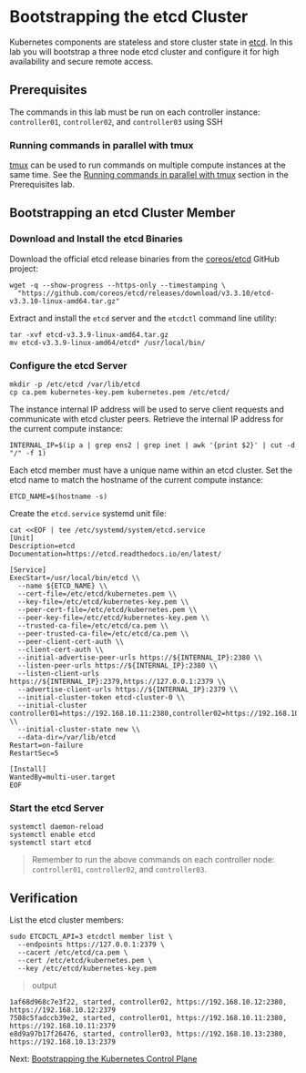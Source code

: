 # Bootstrapping the etcd Cluster

Kubernetes components are stateless and store cluster state in [etcd](https://github.com/coreos/etcd). In this lab you will bootstrap a three node etcd cluster and configure it for high availability and secure remote access.

## Prerequisites

The commands in this lab must be run on each controller instance: `controller01`, `controller02`, and `controller03` using SSH

### Running commands in parallel with tmux

[tmux](https://github.com/tmux/tmux/wiki) can be used to run commands on multiple compute instances at the same time. See the [Running commands in parallel with tmux](01-prerequisites.md#running-commands-in-parallel-with-tmux) section in the Prerequisites lab.

## Bootstrapping an etcd Cluster Member

### Download and Install the etcd Binaries

Download the official etcd release binaries from the [coreos/etcd](https://github.com/coreos/etcd) GitHub project:

```
wget -q --show-progress --https-only --timestamping \
  "https://github.com/coreos/etcd/releases/download/v3.3.10/etcd-v3.3.10-linux-amd64.tar.gz"
```

Extract and install the `etcd` server and the `etcdctl` command line utility:

```
tar -xvf etcd-v3.3.9-linux-amd64.tar.gz
mv etcd-v3.3.9-linux-amd64/etcd* /usr/local/bin/
```

### Configure the etcd Server

```
mkdir -p /etc/etcd /var/lib/etcd
cp ca.pem kubernetes-key.pem kubernetes.pem /etc/etcd/
```

The instance internal IP address will be used to serve client requests and communicate with etcd cluster peers. Retrieve the internal IP address for the current compute instance:

```
INTERNAL_IP=$(ip a | grep ens2 | grep inet | awk '{print $2}' | cut -d "/" -f 1)
```

Each etcd member must have a unique name within an etcd cluster. Set the etcd name to match the hostname of the current compute instance:

```
ETCD_NAME=$(hostname -s)
```

Create the `etcd.service` systemd unit file:

```
cat <<EOF | tee /etc/systemd/system/etcd.service
[Unit]
Description=etcd
Documentation=https://etcd.readthedocs.io/en/latest/

[Service]
ExecStart=/usr/local/bin/etcd \\
  --name ${ETCD_NAME} \\
  --cert-file=/etc/etcd/kubernetes.pem \\
  --key-file=/etc/etcd/kubernetes-key.pem \\
  --peer-cert-file=/etc/etcd/kubernetes.pem \\
  --peer-key-file=/etc/etcd/kubernetes-key.pem \\
  --trusted-ca-file=/etc/etcd/ca.pem \\
  --peer-trusted-ca-file=/etc/etcd/ca.pem \\
  --peer-client-cert-auth \\
  --client-cert-auth \\
  --initial-advertise-peer-urls https://${INTERNAL_IP}:2380 \\
  --listen-peer-urls https://${INTERNAL_IP}:2380 \\
  --listen-client-urls https://${INTERNAL_IP}:2379,https://127.0.0.1:2379 \\
  --advertise-client-urls https://${INTERNAL_IP}:2379 \\
  --initial-cluster-token etcd-cluster-0 \\
  --initial-cluster controller01=https://192.168.10.11:2380,controller02=https://192.168.10.12:2380,controller03=https://192.168.10.13:2380 \\
  --initial-cluster-state new \\
  --data-dir=/var/lib/etcd
Restart=on-failure
RestartSec=5

[Install]
WantedBy=multi-user.target
EOF
```

### Start the etcd Server

```
systemctl daemon-reload
systemctl enable etcd
systemctl start etcd
```

> Remember to run the above commands on each controller node: `controller01`, `controller02`, and `controller03`.

## Verification

List the etcd cluster members:

```
sudo ETCDCTL_API=3 etcdctl member list \
  --endpoints https://127.0.0.1:2379 \
  --cacert /etc/etcd/ca.pem \
  --cert /etc/etcd/kubernetes.pem \
  --key /etc/etcd/kubernetes-key.pem
```

> output

```
1af68d968c7e3f22, started, controller02, https://192.168.10.12:2380, https://192.168.10.12:2379
7508c5fadccb39e2, started, controller01, https://192.168.10.11:2380, https://192.168.10.11:2379
e8d9a97b17f26476, started, controller03, https://192.168.10.13:2380, https://192.168.10.13:2379
```

Next: [Bootstrapping the Kubernetes Control Plane](08-bootstrapping-kubernetes-controllers.md)
